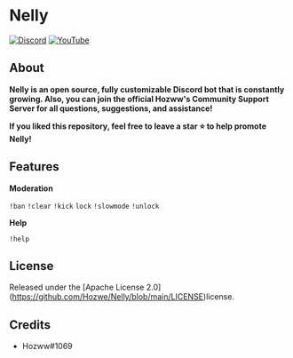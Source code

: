 # Nelly
 
 [![Discord](https://img.shields.io/discord/792957761494712360.svg?label=&logo=discord&logoColor=ffffff&color=7389D8&labelColor=6A7EC2)](https://discord.gg/qrJU8amZFz)
[![YouTube](https://img.shields.io/badge/Video-YouTube-red)](https://www.youtube.com/channel/UCoeP9FXbTZ6h-szYe12hFJw)

</div>


## About

**Nelly is an open source, fully customizable Discord bot that is constantly growing. Also, you can join the official Hozww's Community Support Server for all questions, suggestions, and assistance!**


**If you liked this repository, feel free to leave a star ⭐ to help promote Nelly!**


## Features

**Moderation**  

`!ban`  `!clear`  `!kick`  `lock`  `!slowmode`  `!unlock`

**Help**

`!help`


## License

Released under the [Apache License 2.0] (https://github.com/Hozwe/Nelly/blob/main/LICENSE)license.


## Credits


* Hozww#1069 

